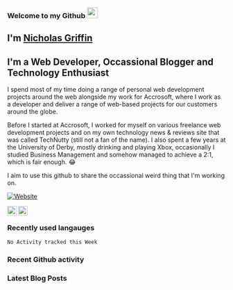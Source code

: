 ### Welcome to my Github <img src="https://media.giphy.com/media/hvRJCLFzcasrR4ia7z/giphy.gif" width="25px"/>

## I'm [Nicholas Griffin](https://nicholasgriffin.dev)

## I'm a Web Developer, Occassional Blogger and Technology Enthusiast

I spend most of my time doing a range of personal web development projects around the web alongside my work for Accrosoft, where I work as a developer and deliver a range of web-based projects for our customers around the globe.

Before I started at Accrosoft, I worked for myself on various freelance web development projects and on my own technology news & reviews site that was called TechNutty (still not a fan of the name). I also spent a few years at the University of Derby, mostly drinking and playing Xbox, occasionally I studied Business Management and somehow managed to achieve a 2:1, which is fair enough. 😂

I aim to use this github to share the occassional weird thing that I'm working on.

[![Website](https://img.shields.io/website?label=nicholasgriffin.dev&style=for-the-badge&url=https%3A%2F%2Fnicholasgriffin.dev)](https://nicholasgriffin.dev)

[<img align="left" alt="LinkindIn" width="22px" src="https://cdn.jsdelivr.net/npm/simple-icons@3.6.1/icons/linkedin.svg" />][linkedin]
[<img align="left" alt="Twitter" width="22px" src="https://cdn.jsdelivr.net/npm/simple-icons@3.6.1/icons/twitter.svg" />][twitter]

<br />

[website]: https://nicholasgriffin.dev
[twitter]: https://twitter.com/NGriffintn
[linkedin]: https://youtube.com/nicholasgriffin-gb

### Recently used langauges

<!--START_SECTION:waka-->
```text
No Activity tracked this Week
```
<!--END_SECTION:waka-->

### Recent Github activity

<!--START_SECTION:activity-->
<!--END_SECTION:activity-->

### Latest Blog Posts

<!--- BLOG-POST-LIST:START -->

<!--- BLOG-POST-LIST:END -->
